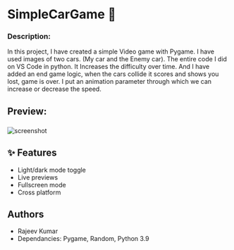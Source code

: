 # SimpleCarGame 🚗

### Description: 
In this project, I have created a simple Video game with Pygame. I have used images of two cars. (My car and the Enemy car). The entire code I did on VS Code in python. It Increases the difficulty 
over time. And I have added an end game logic, when the cars collide it scores and shows you lost, game is over. I put an animation parameter through which we can increase or decrease the speed.

### 
## Preview:
### 

![screenshot](https://user-images.githubusercontent.com/32107652/162980293-9d86b030-dcad-4427-8048-fd5498951dcb.png)


### 
### 





## ✨ Features

- Light/dark mode toggle
- Live previews
- Fullscreen mode
- Cross platform

### 
### 


<!--![Logo](https://dev-to-uploads.s3.amazonaws.com/uploads/articles/th5xamgrr6se0x5ro4g6.png)-->


## Authors

- Rajeev Kumar
- Dependancies: Pygame, Random, Python 3.9
